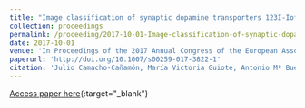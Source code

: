 ```yaml
---
title: "Image classification of synaptic dopamine transporters 123I-Ioflupane by machine learning techniques"
collection: proceedings
permalink: /proceeding/2017-10-01-Image-classification-of-synaptic-dopamine-transporters-123I-Ioflupane-by-machine-learning-techniques
date: 2017-10-01
venue: 'In Proceedings of the 2017 Annual Congress of the European Association of Nuclear Medicine (EANM17)'
paperurl: 'http://doi.org/10.1007/s00259-017-3822-1'
citation: 'Julio Camacho-Cañamón, María Victoria Guiote, Antonio Mª Bueno, Ester Rodríguez-Cáceres, Elvira Carmona Asenjo, Juan Antonio Casas, **Pedro Antonio Gutiérrez**, César Hervás-Martínez, &quot;Image classification of synaptic dopamine transporters 123I-Ioflupane by machine learning techniques.&quot; In Proceedings of the 2017 Annual Congress of the European Association of Nuclear Medicine (EANM17), European Journal of Nuclear Medicine and Molecular Imaging, Vol. 44(2), 2017, Vienna, Austria, pp.S285-S286.'
---
```

[Access paper here](http://doi.org/10.1007/s00259-017-3822-1){:target="_blank"}
